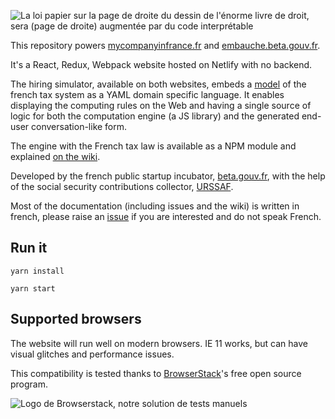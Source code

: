 ![La loi papier sur la page de droite du dessin de l'énorme livre de droit, sera (page de droite) augmentée par du code interprétable](https://raw.githubusercontent.com/betagouv/syso/master/source/sites/embauche.gouv.fr/images/logo.png)

This repository powers [mycompanyinfrance.fr](https://mycompanyinfrance.fr) and [embauche.beta.gouv.fr](https://embauche.beta.gouv.fr).

It's a React, Redux, Webpack website hosted on Netlify with no backend.

The hiring simulator, available on both websites, embeds a [model](https://github.com/betagouv/syso/blob/master/source/règles/base.yaml) of the french tax system as a YAML domain specific language. It enables displaying the computing rules on the Web and having a single source of logic for both the computation engine (a JS library) and the generated end-user conversation-like form.

The engine with the French tax law is available as a NPM module and explained [on the wiki](https://github.com/betagouv/syso/wiki/Librairie-de-calcul).

Developed by the french public startup incubator, [beta.gouv.fr](https://beta.gouv.fr/), with the help of the social security contributions collector, [URSSAF](www.urssaf.fr).

Most of the documentation (including issues and the wiki) is written in french, please raise an [issue](https://github.com/betagouv/syso/issues/new) if you are interested and do not speak French.

## Run it

```
yarn install

yarn start
```

## Supported browsers

The website will run well on modern browsers. IE 11 works, but can have visual glitches and performance issues.

This compatibility is tested thanks to [BrowserStack](http://browserstack.com/)'s free open source program.

![Logo de Browserstack, notre solution de tests manuels](https://i.imgur.com/dQwLjXA.png)
